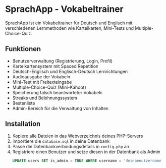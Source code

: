 # SprachApp - Vokabeltrainer

SprachApp ist ein Vokabeltrainer für Deutsch und Englisch mit verschiedenen Lernmethoden wie Karteikarten, Mini-Tests und Multiple-Choice-Quiz.

## Funktionen

- Benutzerverwaltung (Registrierung, Login, Profil)
- Karteikartensystem mit Spaced Repetition
- Deutsch-Englisch und Englisch-Deutsch Lernrichtungen
- Audioausgabe der Vokabeln
- Mini-Test mit Freitexteingabe
- Multiple-Choice-Quiz (Mini-Kahoot)
- Speicherung falsch beantworteter Vokabeln
- Streaks und Belohnungssystem
- Bestenliste
- Admin-Bereich für die Verwaltung von Inhalten

## Installation

1. Kopiere alle Dateien in das Webverzeichnis deines PHP-Servers
2. Importiere die `database.sql` in deine Datenbank
3. Passe die Datenbankverbindungsdetails in `config.php` an
4. Registriere einen Benutzer und setze diesen in der Datenbank als Admin
   ```sql
   UPDATE users SET is_admin = TRUE WHERE username = 'deinbenutzername';